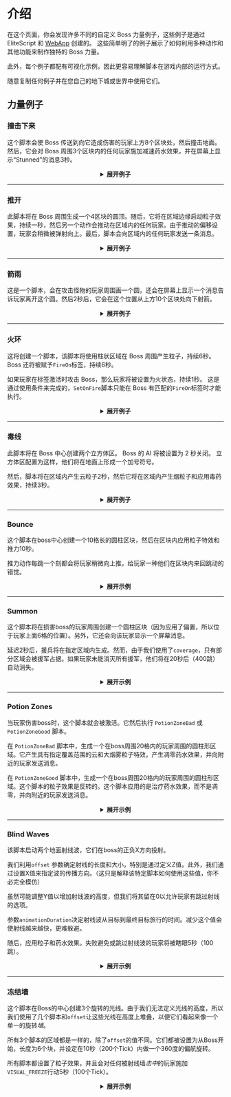 # 介绍

在这个页面，你会发现许多不同的自定义 Boss 力量例子，这些例子是通过 EliteScript 和 [WebApp](https://magmaguy.com/webapp/webapp.html) 创建的。 这些简单明了的例子展示了如何利用多种动作和其他功能来制作独特的 Boss 力量。

此外，每个例子都配有可视化示例，因此更容易理解脚本在游戏内部的运行方式。

随意复制任何例子并在您自己的地下城或世界中使用它们。

## 力量例子

### 撞击下来

这个脚本会使 Boss 传送到向它造成伤害的玩家上方8个区块处，然后撞击地面。然后，它会对 Boss 周围3个区块内的任何玩家施加减速药水效果，并在屏幕上显示“Stunned”的消息3秒。

<div align="center">

<details>

<summary><b>展开例子</b></summary>

<div align="left">

```yml
eliteScript:
  SlamDown:
    Events:
    - EliteMobDamagedByPlayerEvent
    Actions:
    - action: TELEPORT
      FinalTarget:
        targetType: DIRECT_TARGET
        offset: 0,8,0
      Target:
        targetType: SELF
    - action: PUSH
      vValue: 0,-5,0
      Target:
        targetType: SELF
      wait: 15
    - action: POTION_EFFECT
      potionEffectType: SLOW
      amplifier: 3
      duration: 60
      Target:
        targetType: NEARBY_PLAYERS
        range: 3
      wait: 20
    - action: TITLE_MESSAGE
      subtitle: "Stunned!"
      duration: 40
      fadeIn: 10
      fadeOut: 10
      Target:
        targetType: NEARBY_PLAYERS
        range: 3
      wait: 20
    Cooldowns:
      local: 180
      global: 80
```

<div align="center">

<video autoplay loop muted>
  <source src="../../../img/wiki/power_example_slamdown.webm" type="video/webm">
  您的浏览器不支持视频标签。
</video>

</div>

</div>

</details>

</div>

***

### 推开

此脚本将在 Boss 周围生成一个4区块的圆顶。随后，它将在区域边缘启动粒子效果，持续一秒，然后另一个动作会推动在区域内的任何玩家。由于推动的偏移设置，玩家会稍微被弹射向上。最后，脚本会向区域内的任何玩家发送一条消息。

<div align="center">

<details>

<summary><b>展开例子</b></summary>

<div align="left">

```yml
eliteScript:
  PushAway:
    Events:
    - EliteMobDamagedEvent
    Zone:
      shape: DOME
      radius: 4
      borderRadius: 3
      Target:
        targetType: SELF
        track: true
    Actions:
    - action: SPAWN_PARTICLE
      particles:
      - particle: CLOUD
      Target:
        targetType: ZONE_BORDER
        track: true
      repeatEvery: 5
      times: 4
    - action: PUSH
      Target:
        targetType: ZONE_FULL
        track: true
      RelativeVector:
        SourceTarget:
          targetType: SELF
        DestinationTarget:
          targetType: ACTION_TARGET
        normalize: true
        multiplier: 1.0
        offset: 0,0.2,0
      repeatEvery: 1
      times: 20
    - action: MESSAGE
      sValue: "&cCool boss!: &fBE GONE!"
      Target:
        targetType: ZONE_FULL
      repeatEvery: 10
      times: 2
    Cooldowns:
      local: 140
      global: 80
```

<div align="center">

<video autoplay loop muted>
  <source src="../../../img/wiki/power_example_pushaway.webm" type="video/webm">
  你的浏览器不支持视频标签。
</video>

</div>

</div>

</details>

</div>

***

### 箭雨

这是一个脚本，会在攻击怪物的玩家周围画一个圆，还会在屏幕上显示一个消息告诉玩家离开这个圆。然后2秒后，它会在这个位置从上方10个区块处向下射箭。

<div align="center">

<details>

<summary><b>展开例子</b></summary>

<div align="left">

```yml
eliteScript:
  MakeCircle:
    Events:
    - EliteMobDamagedByPlayerEvent
    Zone:
      shape: CYLINDER
      radius: 5
      borderRadius: 4
      height: 1
      Target:
        targetType: DIRECT_TARGET
        track: false
    Actions:
    - action: SPAWN_PARTICLE
      Target:
        targetType: ZONE_BORDER
        track: false
        coverage: 1.0
      repeatEvery: 5
      times: 8
      particles:
      - particle: FLAME
    - action: TITLE_MESSAGE
      Target:
        targetType: DIRECT_TARGET
      fadeOut: 10
      duration: 20
      fadeIn: 10
      subtitle: Move out of the zone!
    - action: RUN_SCRIPT
      scripts:
      - "ArrowRain"
    Cooldowns:
      local: 160
      global: 80
  ArrowRain:
    Zone:
      shape: CYLINDER
      radius: 5
      borderRadius: 4
      height: 1
      Target:
        targetType: DIRECT_TARGET
        track: false
        offset: 0,10,0
    Actions:
    - action: SUMMON_ENTITY
      wait: 40
      sValue: ARROW
      Target:
        targetType: ZONE_FULL
        track: false
      vValue: 0,-1,0
      repeatEvery: 10
      times: 4
```

<div align="center">

<video autoplay loop muted>
  <source src="../../../img/wiki/power_example_arrowrain.webm" type="video/webm">
  你的浏览器不支持视频标签。
</video>

</div>

</div>

</details>

</div>

***

### 火环

这将创建一个脚本，该脚本将使用柱状区域在 Boss 周围产生粒子，持续6秒。 Boss 还将被赋予`FireOn`标签，持续6秒。

如果玩家在标签激活时攻击 Boss，那么玩家将被设置为火状态，持续1秒。 这是通过使用条件来完成的，`SetOnFire`脚本只能在 Boss 有匹配的`FireOn`标签时才能执行。

<div align="center">

<details>

<summary><b>展开例子</b></summary>

<div align="left">

```yml
eliteScript:
  Visual:
    Events:
    - PlayerDamagedByEliteMobEvent
    Zone:
      shape: CYLINDER
      radius: 2
      height: 3
      Target:
        targetType: SELF
        track: true
    Actions:
    - action: SPAWN_PARTICLE
      particles:
      - particle: FLAME
      Target:
        targetType: ZONE_FULL
        track: true
        coverage: 1.0
      repeatEvery: 5
      times: 24
    - action: TAG
      tags:
      - "FireOn"
      duration: 120
      Target:
        targetType: SELF
    Cooldowns:
      local: 180
      global: 80
  SetOnFire:
    Events:
    - EliteMobDamagedByPlayerEvent
    Actions:
    - action: SET_ON_FIRE
      duration: 20
      Target:
        targetType: DIRECT_TARGET
      Conditions:
        Target:
          targetType: SELF
        conditionType: BLOCKING
        hasTags:
        - "FireOn"
```

<div align="center">

<video autoplay loop muted>
  <source src="../../../img/wiki/power_example_fireaura.webm" type="video/webm">
  你的浏览器不支持视频标签。
</video>

</div>

</div>

</details>

</div>

***

### 毒线

此脚本将在 Boss 中心创建两个立方体区。 Boss 的 AI 将被设置为 2 秒关闭。 立方体区配置为这样，他们将在地面上形成一个加号符号。

然后，脚本将在区域内产生云粒子2秒，然后它将在区域内产生烟粒子和应用毒药效果，持续3秒。

<div align="center">

<details>

<summary><b>展开例子</b></summary>

<div align="left">

```yml
eliteScript:
  PoisonLine1:
    Events:
      - EliteMobDamagedByPlayerEvent
    Zone:
      shape: CUBOID
      x: 20
      y: 1
      z: 2
      Target:
        targetType: SELF
        track: false
    Actions:
      - action: SET_MOB_AI
        bValue: false
        duration: 40
        Target:
          targetType: SELF
        scripts:
          - "PoisonLine2"
      - action: SPAWN_PARTICLE
        particles:
          - particle: CLOUD
        Target:
          targetType: ZONE_FULL
          coverage: 1
        repeatEvery: 5
        times: 8
      - action: SPAWN_PARTICLE
        particles:
          - particle: SMOKE_NORMAL
        Target:
          targetType: ZONE_FULL
          coverage: 1
        wait: 40
        repeatEvery: 5
        times: 12
      - action: POTION_EFFECT
        potionEffectType: POISON
        amplifier: 4
        duration: 50
        Target:
          targetType: ZONE_FULL
        wait: 40
        repeatEvery: 5
        times: 12
    Cooldowns:
      local: 200
      global: 80
  PoisonLine2:
    Zone:
      shape: CUBOID
      x: 2
      y: 1
      z: 20
      Target:
        targetType: SELF
        track: false
    Actions:
      - action: SPAWN_PARTICLE
        particles:
          - particle: CLOUD
        Target:
          targetType: ZONE_FULL
          coverage: 1
        repeatEvery: 5
        times: 8
      - action: SPAWN_PARTICLE
        particles:
          - particle: SMOKE_NORMAL
        Target:
          targetType: ZONE_FULL
          coverage: 1
        wait: 40
        repeatEvery: 5
        times: 12
      - action: POTION_EFFECT
        potionEffectType: POISON
        amplifier: 4
        duration: 50
        Target:
          targetType: ZONE_FULL
        wait: 40
        repeatEvery: 5
        times: 12
```

<div align="center">

<video autoplay loop muted>
  <source src="../../../img/wiki/power_example_poisonlines.webm" type="video/webm">
  你的浏览器不支持视频标签。
</video>

</div>

</div>

</details>

</div>

***

### Bounce

这个脚本在boss中心创建一个10格长的圆柱区块，然后在区块内应用粒子特效和推力10秒。

推力动作每跳一个刻都会将玩家稍微向上推，给玩家一种他们在区块内来回跳动的错觉。

<div align="center">

<details>

<summary><b>展开示例</b></summary>

<div align="left">

```yml
eliteScript:
  Bounce:
    Events:
    - EliteMobDamagedByPlayerEvent
    Zone:
      shape: CYLINDER
      radius: 10
      height: 2
      Target:
        targetType: SELF
        track: false
    Actions:
    - action: SPAWN_PARTICLE
      particles:
      - particle: EXPLOSION_NORMAL
      repeatEvery: 10
      times: 20
      Target:
        targetType: ZONE_FULL
        track: false
        coverage: 0.2
    - action: PUSH
      vValue: 0,0.4,0
      Target:
        targetType: ZONE_FULL
      repeatEvery: 1
      times: 200
    Cooldowns:
      local: 220
      global: 80
```

<div align="center">

<video autoplay loop muted>
  <source src="../../../img/wiki/power_example_bounce.webm" type="video/webm">
  你的浏览器不支持视频标签。
</video>

</div>

</div>

</details>

</div>

***

### Summon

这个脚本将在损害boss的玩家周围创建一个圆柱区块（因为应用了偏置，所以位于玩家上面6格的位置）。另外，它还会向该玩家显示一个屏幕消息。

延迟2秒后，援兵将在指定区域内生成。然而，由于我们使用了`coverage`，只有部分区域会被援军占据。如果玩家未能消灭所有援军，他们将在20秒后（400跳）自动消失。

<div align="center">

<details>

<summary><b>展开示例</b></summary>

<div align="left">

```yml
eliteScript:
  Summon:
    Events:
    - EliteMobDamagedByPlayerEvent
    Zone:
      shape: CYLINDER
      radius: 3
      height: 1
      Target:
        targetType: DIRECT_TARGET
        offset: 0,6,0
    Actions:
    - action: SUMMON_REINFORCEMENT
      sValue: "fc_boss.yml"
      duration: 400
      Target:
        targetType: ZONE_FULL
        coverage: 0.2
      wait: 40
    - action: TITLE_MESSAGE
      subtitle: "朋友们！帮帮我！！！"
      duration: 30
      fadeIn: 10
      fadeOut: 10
      Target:
        targetType: DIRECT_TARGET
    Cooldowns:
      local: 333
      global: 80
```

<div align="center">

<video autoplay loop muted>
  <source src="../../../img/wiki/power_example_summon.webm" type="video/webm">
  你的浏览器不支持视频标签。
</video>

</div>

</div>

</details>

</div>

***

### Potion Zones

当玩家伤害boss时，这个脚本就会被激活。它然后执行 `PotionZoneBad` 或 `PotionZoneGood` 脚本。

在 `PotionZoneBad` 脚本中，生成一个在boss周围20格内的玩家周围的圆柱形区域。它产生具有指定覆盖范围的云和大烟雾粒子特效，产生凋零药水效果，并向附近的玩家发送消息。

在 `PotionZoneGood` 脚本中，生成一个在boss周围20格内的玩家周围的圆柱形区域。这个脚本的粒子效果是反转的。这个脚本应用的是治疗药水效果，而不是凋零，并向附近的玩家发送消息。

<div align="center">

<details>

<summary><b>展开示例</b></summary>

<div align="left">

```yml
eliteScript:
  Trigger:
    Events:
    - EliteMobDamagedByPlayerEvent
    Actions:
    - action: RUN_SCRIPT
      scripts:
      - "PotionZoneBad"
      - "PotionZoneGood"
      onlyRunOneScript: true
    Cooldowns:
      local: 110
      global: 80
  PotionZoneBad:
    Zone:
      shape: CYLINDER
      height: 2
      radius: 5
      Target:
        targetType: NEARBY_PLAYERS
        range: 20
        track: false
    Actions:
    - action: SPAWN_PARTICLE
      particles:
      - particle: CLOUD
      Target:
        targetType: ZONE_FULL
        coverage: 0.3
        track: false
      repeatEvery: 10
      times: 4
    - action: SPAWN_PARTICLE
      particles:
      - particle: SMOKE_LARGE
      Target:
        targetType: ZONE_FULL
        coverage: 0.3
        track: false
      wait: 40
      repeatEvery: 10
      times: 6
    - action: POTION_EFFECT
      potionEffectType: WITHER
      amplifier: 3
      duration: 80
      Target:
        targetType: ZONE_FULL
        track: false
      wait: 40
      repeatEvery: 10
      times: 6
    - action: MESSAGE
      sValue: "&c冷静的老板！: &f感受燃烧！"
      Target:
        targetType: NEARBY_PLAYERS
        range: 20
  PotionZoneGood:
    Zone:
      shape: CYLINDER
      height: 2
      radius: 5
      Target:
        targetType: NEARBY_PLAYERS
        range: 20
        track: false
    Actions:
    - action: SPAWN_PARTICLE
      particles:
      - particle: SMOKE_LARGE
      Target:
        targetType: ZONE_FULL
        coverage: 0.3
        track: false
      repeatEvery: 10
      times: 4
    - action: SPAWN_PARTICLE
      particles:
      - particle: CLOUD
      Target:
        targetType: ZONE_FULL
        coverage: 0.3
        track: false
      wait: 40
      repeatEvery: 10
      times: 6
    - action: POTION_EFFECT
      potionEffectType: HEAL
      amplifier: 1
      duration: 80
      Target:
        targetType: ZONE_FULL
        track: false
      wait: 40
      repeatEvery: 10
      times: 6
    - action: MESSAGE
      sValue: "&c酷老板！: &f感到....等等，这是错误的。"
      Target:
        targetType: NEARBY_PLAYERS
        range: 20
```

<div align="center">

<video autoplay loop muted>
  <source src="../../../img/wiki/power_example_potionzones.webm" type="video/webm">
  你的浏览器不支持视频标签。
</video>

</div>

</div>

</details>

</div>

***

### Blind Waves

该脚本启动两个地面射线波，它们在boss的正负X方向投射。

我们利用`offset` 参数确定射线的长度和大小，特别是通过定义Z值。此外，我们通过设置X值来指定波的传播方向。（这只是解释该特定脚本如何使用这些值，你不必完全模仿）

虽然可能调整Y值以增加射线波的高度，但我们将其留在0以允许玩家有跳过射线的选项。

参数`animationDuration`决定射线波从目标到最终目标旅行的时间。减少这个值会使射线越来越快，更难躲避。

随后，应用粒子和药水效果。失败避免或跳过射线波的玩家将被瞎眼5秒（100跳）。

<div align="center">

<details>

<summary><b>展开示例</b></summary>

<div align="left">

```yml
eliteScript:
  Blind:
    Events:
    - EliteMobDamagedByPlayerEvent
    Zone:
      shape: TRANSLATING_RAY
      Target:
        targetType: SELF
        offset: 0,0,5
        track: false
      FinalTarget:
        targetType: SELF
        offset: 10,0,5
        track: false
      Target2:
        targetType: SELF
        offset: 0,0,-5
        track: false
      FinalTarget2:
        targetType: SELF
        offset: 10,0,-5
        track: false
      animationDuration: 100
      ignoresSolidBlocks: true
    Actions:
    - action: SPAWN_PARTICLE
      particles:
      - particle: SMOKE_NORMAL
      Target:
        targetType: ZONE_FULL
        track: false
        coverage: 1.0
      repeatEvery: 5
      times: 20
    - action: POTION_EFFECT
      potionEffectType: BLINDNESS
      amplifier: 5
      duration: 100
      Target:
        targetType: ZONE_FULL
        track: true
      repeatEvery: 1
      times: 100
      scripts: "Blind2"
    Cooldowns:
      local: 200
      global: 80
  Blind2:
    Events:
    - EliteMobDamagedByPlayerEvent
    Zone:
      shape: TRANSLATING_RAY
      Target:
        targetType: SELF
        offset: 0,0,5
        track: false
      FinalTarget:
        targetType: SELF
        offset: -10,0,5
        track: false
      Target2:
        targetType: SELF
        offset: 0,0,-5
        track: false
      FinalTarget2:
        targetType: SELF
        offset: -10,0,-5
        track: false
      animationDuration: 100
      ignoresSolidBlocks: true
    Actions:
    - action: SPAWN_PARTICLE
      particles:
      - particle: SMOKE_NORMAL
      Target:
        targetType: ZONE_FULL
        track: false
        coverage: 1.0
      repeatEvery: 5
      times: 20
    - action: POTION_EFFECT
      potionEffectType: BLINDNESS
      amplifier: 5
      duration: 100
      Target:
        targetType: ZONE_FULL
        track: true
      repeatEvery: 1
      times: 100
```


<div align="center">

<video autoplay loop muted>
  <source src="../../../img/wiki/power_example_blindwaves.webm" type="video/webm">
  您的浏览器不支持视频标签。
</video>

</div>

</div>

</details>

</div>

***

### 冻结墙

这个脚本在Boss的中心创建3个旋转的光线。由于我们无法定义光线的高度，所以我们使用了几个脚本和`offset`让这些光线在高度上堆叠，以便它们看起来像一个单一的旋转*墙*。

所有3个脚本的区域都是一样的，除了`offset`的值不同。它们都被设置为从Boss开始，长度为6个块，并设定在10秒（200个Tick）内做一个360度的偏航旋转。

所有脚本都设置了粒子效果，并且会对任何被射线墙*击中*的玩家施加`VISUAL_FREEZE`行动5秒（100个Tick）。

<div align="center">

<details>

<summary><b>展开示例</b></summary>

<div align="left">

```yml
eliteScript:
  Trigger:
    Events:
    - EliteMobDamagedByPlayerEvent
    Actions:
    - action: RUN_SCRIPT
      scripts:
      - "FreezeWall"
      - "FreezeWall2"
      - "FreezeWall3"
    Cooldowns:
      local: 300
      global: 80      
  FreezeWall:
    Zone:
      shape: ROTATING_RAY
      Target:
        targetType: SELF
        track: false
      Target2:
        targetType: SELF
        offset: 6,0,0
        track: false
      yawRotation: 360
      animationDuration: 200
      ignoresSolidBlocks: true
    Actions:
    - action: SPAWN_PARTICLE
      particles:
      - particle: SNOWFLAKE
      repeatEvery: 10
      times: 20
      Target:
        targetType: ZONE_FULL
        track: false
        coverage: 1.0
    - action: VISUAL_FREEZE
      duration: 100
      Target:
        targetType: ZONE_FULL
        track: false
      repeatEvery: 1
      times: 200
  FreezeWall2:
    Zone:
      shape: ROTATING_RAY
      Target:
        targetType: SELF
        track: false
        offset: 0,1,0
      Target2:
        targetType: SELF
        track: false
        offset: 6,1,0
      yawRotation: 360
      animationDuration: 200
      ignoresSolidBlocks: true
    Actions:
    - action: SPAWN_PARTICLE
      particles:
      - particle: SNOWFLAKE
      repeatEvery: 10
      times: 20
      Target:
        targetType: ZONE_FULL
        track: false
        coverage: 1.0
    - action: VISUAL_FREEZE
      duration: 100
      Target:
        targetType: ZONE_FULL
        track: false
      repeatEvery: 1
      times: 200
  FreezeWall3:
    Zone:
      shape: ROTATING_RAY
      Target:
        targetType: SELF
        track: false
        offset: 0,2,0
      Target2:
        targetType: SELF
        track: false
        offset: 6,2,0
      yawRotation: 360
      animationDuration: 200
      ignoresSolidBlocks: true
    Actions:
    - action: SPAWN_PARTICLE
      particles:
      - particle: SNOWFLAKE
      repeatEvery: 10
      times: 20
      Target:
        targetType: ZONE_FULL
        track: false
        coverage: 1.0
    - action: VISUAL_FREEZE
      duration: 100
      Target:
        targetType: ZONE_FULL
        track: false
      repeatEvery: 1
      times: 200
```

<div align="center">

<video autoplay loop muted>
  <source src="../../../img/wiki/power_example_freezewall.webm" type="video/webm">
  您的浏览器不支持视频标签。
</video>

</div>

</div>

</details>

</div>